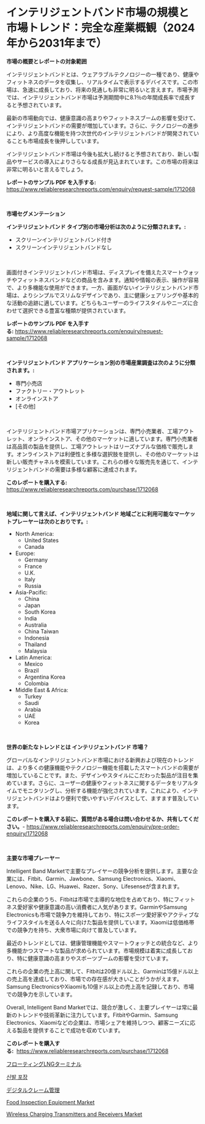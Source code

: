 <p><h1>インテリジェントバンド市場の規模と市場トレンド：完全な産業概観（2024年から2031年まで）</h1></p><p><strong>市場の概要とレポートの対象範囲</strong></p>
<p><p>インテリジェントバンドとは、ウェアラブルテクノロジーの一種であり、健康やフィットネスのデータを収集し、リアルタイムで表示するデバイスです。この市場は、急速に成長しており、将来の見通しも非常に明るいと言えます。市場予測では、インテリジェントバンド市場は予測期間中に8.1％の年間成長率で成長すると予想されています。</p><p>最新の市場動向では、健康意識の高まりやフィットネスブームの影響を受けて、インテリジェントバンドの需要が増加しています。さらに、テクノロジーの進歩により、より高度な機能を持つ次世代のインテリジェントバンドが開発されていることも市場成長を後押ししています。</p><p>インテリジェントバンド市場は今後も拡大し続けると予想されており、新しい製品やサービスの導入によりさらなる成長が見込まれています。この市場の将来は非常に明るいと言えるでしょう。</p></p>
<p><strong>レポートのサンプル PDF を入手する:</strong> <a href="https://www.reliableresearchreports.com/enquiry/request-sample/1712068">https://www.reliableresearchreports.com/enquiry/request-sample/1712068</a></p>
<p>&nbsp;</p>
<p><strong>市場セグメンテーション</strong></p>
<p><strong>インテリジェントバンド タイプ別の市場分析は次のように分類されます。:</strong></p>
<p><ul><li>スクリーンインテリジェントバンド付き</li><li>スクリーンインテリジェントバンドなし</li></ul></p>
<p>&nbsp;</p>
<p><p>画面付きインテリジェントバンド市場は、ディスプレイを備えたスマートウォッチやフィットネスバンドなどの商品を含みます。通知や情報の表示、操作が容易で、より多機能な使用ができます。一方、画面がないインテリジェントバンド市場は、よりシンプルでスリムなデザインであり、主に健康シェアリングや基本的な活動の追跡に適しています。どちらもユーザーのライフスタイルやニーズに合わせて選択できる豊富な種類が提供されています。</p></p>
<p><strong>レポートのサンプル PDF を入手する:</strong>&nbsp;<a href="https://www.reliableresearchreports.com/enquiry/request-sample/1712068">https://www.reliableresearchreports.com/enquiry/request-sample/1712068</a></p>
<p>&nbsp;</p>
<p><strong> インテリジェントバンド アプリケーション別の市場産業調査は次のように分類されます。:</strong></p>
<p><ul><li>専門小売店</li><li>ファクトリー・アウトレット</li><li>オンラインストア</li><li>[その他]</li></ul></p>
<p>&nbsp;</p>
<p><p>インテリジェントバンド市場アプリケーションは、専門小売業者、工場アウトレット、オンラインストア、その他のマーケットに適しています。専門小売業者は高品質の製品を提供し、工場アウトレットはリーズナブルな価格で販売します。オンラインストアは利便性と多様な選択肢を提供し、その他のマーケットは新しい販売チャネルを模索しています。これらの様々な販売先を通じて、インテリジェントバンドの需要は多様な顧客に達成されます。</p></p>
<p><strong>このレポートを購入する:</strong>&nbsp; <a href="https://www.reliableresearchreports.com/purchase/1712068">https://www.reliableresearchreports.com/purchase/1712068</a></p>
<p>&nbsp;</p>
<p><strong>地域に関して言えば、インテリジェントバンド 地域ごとに利用可能なマーケットプレーヤーは次のとおりです。:</strong></p>
<p><ul>
    <li>
        North America:
        <ul>
            <li>United States</li>
            <li>Canada</li>
        </ul>
    </li>
    <li>
        Europe:
        <ul>
            <li>Germany</li>
            <li>France</li>
            <li>U.K.</li>
            <li>Italy</li>
            <li>Russia</li>
        </ul>
    </li>
    <li>
        Asia-Pacific:
        <ul>
            <li>China</li>
            <li>Japan</li>
            <li>South Korea</li>
            <li>India</li>
            <li>Australia</li>
            <li>China Taiwan</li>
            <li>Indonesia</li>
            <li>Thailand</li>
            <li>Malaysia</li>
        </ul>
    </li>
    <li>
        Latin America:
        <ul>
            <li>Mexico</li>
            <li>Brazil</li>
            <li>Argentina Korea</li>
            <li>Colombia</li>
        </ul>
    </li>
    <li>
        Middle East & Africa:
        <ul>
            <li>Turkey</li>
            <li>Saudi</li>
            <li>Arabia</li>
            <li>UAE</li>
            <li>Korea</li>
        </ul>
    </li>
    </ul></p>
<p>&nbsp;</p>
<p><strong>世界の新たなトレンドとは インテリジェントバンド 市場？</strong></p>
<p><p>グローバルなインテリジェントバンド市場における新興および現在のトレンドは、より多くの健康機能やテクノロジー機能を搭載したスマートバンドの需要が増加していることです。また、デザインやスタイルにこだわった製品が注目を集めています。さらに、ユーザーの健康やフィットネスに関するデータをリアルタイムでモニタリングし、分析する機能が強化されています。これにより、インテリジェントバンドはより便利で使いやすいデバイスとして、ますます普及しています。</p></p>
<p><strong>このレポートを購入する前に、質問がある場合は問い合わせるか、共有してください。</strong>- <a href="https://www.reliableresearchreports.com/enquiry/pre-order-enquiry/1712068">https://www.reliableresearchreports.com/enquiry/pre-order-enquiry/1712068</a></p>
<p>&nbsp;</p>
<p><strong>主要な市場プレーヤー</strong></p>
<p><p>Intelligent Band Marketで主要なプレイヤーの競争分析を提供します。主要な企業には、Fitbit、Garmin、Jawbone、Samsung Electronics、Xiaomi、Lenovo、Nike、LG、Huawei、Razer、Sony、Lifesenseが含まれます。</p><p>これらの企業のうち、Fitbitは市場で主導的な地位を占めており、特にフィットネス愛好家や健康意識の高い消費者に人気があります。GarminやSamsung Electronicsも市場で競争力を維持しており、特にスポーツ愛好家やアクティブなライフスタイルを送る人々に向けた製品を提供しています。Xiaomiは低価格帯での競争力を持ち、大衆市場に向けて普及しています。</p><p>最近のトレンドとしては、健康管理機能やスマートウォッチとの統合など、より多機能かつスマートな製品が求められています。市場規模は着実に成長しており、特に健康意識の高まりやスポーツブームの影響を受けています。</p><p>これらの企業の売上高に関して、Fitbitは20億ドル以上、Garminは15億ドル以上の売上高を達成しており、市場での存在感が大きいことがうかがえます。Samsung ElectronicsやXiaomiも10億ドル以上の売上高を記録しており、市場での競争力を示しています。</p><p>Overall, Intelligent Band Marketでは、競合が激しく、主要プレイヤーは常に最新のトレンドや技術革新に注力しています。FitbitやGarmin、Samsung Electronics、Xiaomiなどの企業は、市場シェアを維持しつつ、顧客ニーズに応える製品を提供することで成功を収めています。</p></p>
<p><strong>このレポートを購入する:</strong>&nbsp;&nbsp;<a href="https://www.reliableresearchreports.com/purchase/1712068">https://www.reliableresearchreports.com/purchase/1712068</a></p>
<p><p><a href="https://medium.com/@minnieebert2827/%E6%B5%AE%E4%BD%93lng%E3%82%BF%E3%83%BC%E3%83%9F%E3%83%8A%E3%83%AB%E5%B8%82%E5%A0%B4%E8%A6%8F%E6%A8%A1%E3%81%AF-%E4%B8%96%E7%95%8C%E3%81%AE%E7%94%A3%E6%A5%AD%E3%81%AB%E3%81%8A%E3%81%91%E3%82%8B%E6%9C%80%E9%81%A9%E3%81%AA%E3%83%9E%E3%83%BC%E3%82%B1%E3%83%86%E3%82%A3%E3%83%B3%E3%82%B0%E3%83%81%E3%83%A3%E3%83%8D%E3%83%AB%E3%82%92%E7%A4%BA%E3%81%97%E3%81%A6%E3%81%84%E3%81%BE%E3%81%99-700fb0ec05d5">フローティングLNGターミナル</a></p><p><a href="https://github.com/vsoq0zknh59/Market-Research-Report-List-1/blob/main/5642958186413.md">신발 포장</a></p><p><a href="https://medium.com/@donnaieme/%E3%83%87%E3%82%B8%E3%82%BF%E3%83%AB%E3%82%AF%E3%83%AC%E3%83%BC%E3%83%A0%E7%AE%A1%E7%90%86%E5%B8%82%E5%A0%B4%E3%81%AE%E3%83%88%E3%83%AC%E3%83%B3%E3%83%89%E3%81%A8%E5%B8%82%E5%A0%B4%E5%88%86%E6%9E%90-2024%E5%B9%B4%E3%81%8B%E3%82%892031%E5%B9%B4%E3%81%BE%E3%81%A7%E3%81%AE%E4%BA%88%E6%B8%AC-61a483999e43">デジタルクレーム管理</a></p><p><a href="https://issuu.com/reportprime-2/docs/food-inspection-equipment-market-size-2030.pptx">Food Inspection Equipment Market</a></p><p><a href="https://view.publitas.com/reportprime-1/decoding-the-wireless-charging-transmitters-and-receivers-market-a-deep-dive-into-the-latest-market-trends-market-segmentation-and-competitive-analysis/">Wireless Charging Transmitters and Receivers Market</a></p></p>